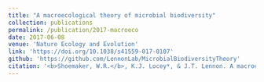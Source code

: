```yaml
---
title: "A macroecological theory of microbial biodiversity"
collection: publications
permalink: /publication/2017-macroeco
date: 2017-06-08
venue: 'Nature Ecology and Evolution'
link: 'https://doi.org/10.1038/s41559-017-0107'
github: 'https://github.com/LennonLab/MicrobialBiodiversityTheory'
citation: '<b>Shoemaker, W.R.</b>, K.J. Locey*, & J.T. Lennon. A macroecological theory of microbial biodiversity. <i>Nature Ecology and Evolution</i> 1, 0107 (2017).'
---
```

